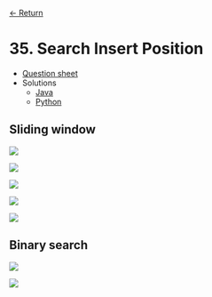 [&larr; Return](https://hanggrian.github.io/leetcode-playground/)

# 35. Search Insert Position

- [Question sheet](https://leetcode.com/problems/search-insert-position/)
- Solutions
  - [Java](https://github.com/hanggrian/leetcode-playground/blob/main/java/src/main/java/problems1/SearchInsertPosition.java)
  - [Python](https://github.com/hanggrian/leetcode-playground/blob/main/python/src/problems1/search_insert_position.py)

## Sliding window

![](https://github.com/hendraanggrian/leetcode-playground/raw/assets/problems1/search_insert_position1_1.svg)

![](https://github.com/hendraanggrian/leetcode-playground/raw/assets/problems1/search_insert_position1_2.svg)

![](https://github.com/hendraanggrian/leetcode-playground/raw/assets/problems1/search_insert_position1_3.svg)

![](https://github.com/hendraanggrian/leetcode-playground/raw/assets/problems1/search_insert_position1_4.svg)

![](https://github.com/hendraanggrian/leetcode-playground/raw/assets/problems1/search_insert_position1_5.svg)

## Binary search

![](https://github.com/hendraanggrian/leetcode-playground/raw/assets/problems1/search_insert_position2_1.svg)

![](https://github.com/hendraanggrian/leetcode-playground/raw/assets/problems1/search_insert_position2_2.svg)
